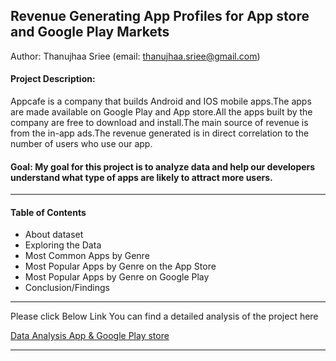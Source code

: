 ## Revenue Generating App Profiles for App store and Google Play Markets
Author: Thanujhaa Sriee (email: thanujhaa.sriee@gmail.com)
#### Project Description:<br> 
Appcafe is a company that builds Android and IOS mobile apps.The apps are made available on Google Play and App store.All the apps built by the company are free to download and install.The main source of revenue is from the in-app ads.The revenue generated is in direct correlation to the number of users who use our app.<br>

#### Goal: My goal for this project is to analyze data and help our developers understand what type of apps are likely to attract more users.

<hr>

#### Table of Contents
* About dataset
* Exploring the Data
* Most Common Apps by Genre
* Most Popular Apps by Genre on the App Store
* Most Popular Apps by Genre on Google Play
* Conclusion/Findings

<hr>

Please click Below Link You can find a detailed analysis of the project here 


[Data Analysis App & Google Play store](https://github.com/ThSrAd/Revenue-Generating-App-Profiles-for-App-store-and-Google-Play-Market/blob/main/Data%20Analysis%20App%20%26%20Google%20Play%20store%20data.ipynb)

<hr>
